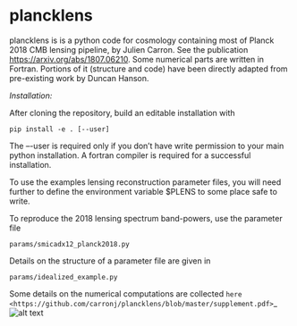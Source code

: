 # plancklens

plancklens is is a python code for cosmology containing most of Planck 2018 CMB lensing pipeline, by Julien Carron. See the publication https://arxiv.org/abs/1807.06210.
Some numerical parts are written in Fortran. Portions of it (structure and code) have been directly adapted from pre-existing work by Duncan Hanson.

*Installation:*
 
After cloning the repository, build an editable installation with
    
    pip install -e . [--user]

The –-user is required only if you don’t have write permission to your main python installation. A fortran compiler is required for a successful installation.

To use the examples lensing reconstruction parameter files, you will need further to define the environment variable $PLENS to some place safe to write.

To reproduce the 2018 lensing spectrum band-powers, use the parameter file

    params/smicadx12_planck2018.py
    
Details on the structure of a parameter file are given in
    
    params/idealized_example.py

Some details on the numerical computations are collected `here <https://github.com/carronj/plancklens/blob/master/supplement.pdf>`_
![alt text](https://erc.europa.eu/sites/default/files/content/erc_banner-vertical.jpg)